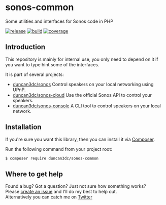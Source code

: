 # sonos-common
Some utilities and interfaces for Sonos code in PHP

[![release](https://poser.pugx.org/duncan3dc/sonos-common/version.svg)](https://packagist.org/packages/duncan3dc/sonos-common)
[![build](https://github.com/duncan3dc/sonos-common/workflows/.github/workflows/buildcheck.yml/badge.svg?branch=main)](https://github.com/duncan3dc/sonos-common/actions?query=branch%3Amain+workflow%3A.github%2Fworkflows%2Fbuildcheck.yml)
[![coverage](https://codecov.io/gh/duncan3dc/sonos-common/graph/badge.svg)](https://codecov.io/gh/duncan3dc/sonos-common)


## Introduction

This repository is mainly for internal use, you only need to depend on it if you want to type hint some of the interfaces.  

It is part of several projects:
* [duncan3dc/sonos](https://github.com/duncan3dc/sonos/) Control speakers on your local networking using UPnP.
* [duncan3dc/sonos-cloud](https://github.com/duncan3dc/sonos-cloud/) Use the official Sonos API to control your speakers.
* [duncan3dc/sonos-console](https://github.com/duncan3dc/sonos-console/) A CLI tool to control speakers on your local network.
  

## Installation

If you're sure you want this library, then you can install it via [Composer](//getcomposer.org/).

Run the following command from your project root:

```bash
$ composer require duncan3dc/sonos-common
```


## Where to get help
Found a bug? Got a question? Just not sure how something works?  
Please [create an issue](//github.com/duncan3dc/sonos-common/issues) and I'll do my best to help out.  
Alternatively you can catch me on [Twitter](https://twitter.com/duncan3dc)
